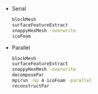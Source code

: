* Serial
    ```sh
    blockMesh
    surfaceFeatureExtract
    snappyHexMesh -overwrite
    icoFoam
    ```
* Parallel
    ```sh
    blockMesh
    surfaceFeatureExtract
    snappyHexMesh -overwrite
    decomposePar
    mpirun -np 4 icoFoam -parallel
    reconstructPar
    ```
